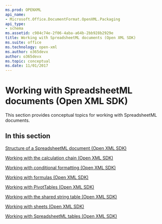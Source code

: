 ```yaml
---
ms.prod: OPENXML
api_name:
- Microsoft.Office.DocumentFormat.OpenXML.Packaging
api_type:
- schema
ms.assetid: c984c74e-2f06-4aba-a64b-2bb928b2929e
title: Working with SpreadsheetML documents (Open XML SDK)
ms.suite: office
ms.technology: open-xml
ms.author: o365devx
author: o365devx
ms.topic: conceptual
ms.date: 11/01/2017
---
```

# Working with SpreadsheetML documents (Open XML SDK)

This section provides conceptual topics for working with SpreadsheetML
documents.


## In this section

[Structure of a SpreadsheetML document (Open XML SDK)](structure-of-a-spreadsheetml-document.md)  

[Working with the calculation chain (Open XML SDK)](working-with-the-calculation-chain.md)  

[Working with conditional formatting (Open XML SDK)](working-with-conditional-formatting.md)  

[Working with formulas (Open XML SDK)](working-with-formulas.md)  

[Working with PivotTables (Open XML SDK)](working-with-pivottables.md)  

[Working with the shared string table (Open XML SDK)](working-with-the-shared-string-table.md)  

[Working with sheets (Open XML SDK)](working-with-sheets.md)  

[Working with SpreadsheetML tables (Open XML SDK)](working-with-tables-1.md)  
